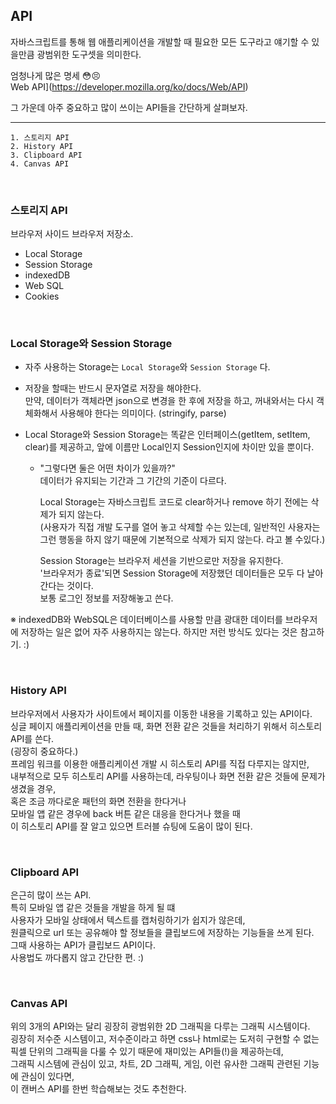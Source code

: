 ## API

자바스크립트를 통해 웹 애플리케이션을 개발할 때 필요한 모든 도구라고 얘기할 수 있을만큼 광범위한 도구셋을 의미한다.<br />

엄청나게 많은 명세 😳😣<br />
Web API](https://developer.mozilla.org/ko/docs/Web/API) <br />

그 가운데 아주 중요하고 많이 쓰이는 API들을 간단하게 살펴보자.

---

```
1. 스토리지 API
2. History API
3. Clipboard API
4. Canvas API
```

<br />

### 스토리지 API

브라우저 사이드 브라우저 저장소.

- Local Storage
- Session Storage
- indexedDB
- Web SQL
- Cookies

<br />

### Local Storage와 Session Storage

- 자주 사용하는 Storage는 `Local Storage`와 `Session Storage` 다.
- 저장을 할때는 반드시 문자열로 저장을 해야한다. <br />
  만약, 데이터가 객체라면 json으로 변경을 한 후에 저장을 하고, 꺼내와서는 다시 객체화해서 사용해야 한다는 의미이다. (stringify, parse)
- Local Storage와 Session Storage는 똑같은 인터페이스(getItem, setItem, clear)를 제공하고, 앞에 이름만 Local인지 Session인지에 차이만 있을 뿐이다.

  - "그렇다면 둘은 어떤 차이가 있을까?"<br />
    데이터가 유지되는 기간과 그 기간의 기준이 다르다.

    Local Storage는 자바스크립트 코드로 clear하거나 remove 하기 전에는 삭제가 되지 않는다. <br />
    (사용자가 직접 개발 도구를 열어 놓고 삭제할 수는 있는데, 일반적인 사용자는 그런 행동을 하지 않기 때문에 기본적으로 삭제가 되지 않는다. 라고 볼 수있다.)

    Session Storage는 브라우저 세션을 기반으로만 저장을 유지한다.<br />
    '브라우저가 종료'되면 Session Storage에 저장했던 데이터들은 모두 다 날아간다는 것이다.<br />
    보통 로그인 정보를 저장해놓고 쓴다.

※ indexedDB와 WebSQL은 데이터베이스를 사용할 만큼 광대한 데이터를 브라우저에 저장하는 일은 없어 자주 사용하지는 않는다. 하지만 저런 방식도 있다는 것은 참고하기. :)

<br />

### History API

브라우저에서 사용자가 사이트에서 페이지를 이동한 내용을 기록하고 있는 API이다.<br />
싱글 페이지 애플리케이션을 만들 때, 화면 전환 같은 것들을 처리하기 위해서 히스토리 API를 쓴다.<br />
(굉장히 중요하다.)<br />
프레임 워크를 이용한 애플리케이션 개발 시 히스토리 API를 직접 다루지는 않지만, <br />
내부적으로 모두 히스토리 API를 사용하는데, 라우팅이나 화면 전환 같은 것들에 문제가 생겼을 경우, <br />
혹은 조금 까다로운 패턴의 화면 전환을 한다거나 <br />
모바일 앱 같은 경우에 back 버튼 같은 대응을 한다거나 했을 때<br />
이 히스토리 API를 잘 알고 있으면 트러블 슈팅에 도움이 많이 된다.

<br />

### Clipboard API

은근히 많이 쓰는 API.<br />
특히 모바일 앱 같은 것들을 개발을 하게 될 떄<br />
사용자가 모바일 상태에서 텍스트를 캡처링하기가 쉽지가 않은데,<br />
원클릭으로 url 또는 공유해야 할 정보들을 클립보드에 저장하는 기능들을 쓰게 된다.<br />
그때 사용하는 API가 클립보드 API이다.<br />
사용법도 까다롭지 않고 간단한 편. :)

<br />

### Canvas API

위의 3개의 API와는 달리 굉장히 광범위한 2D 그래픽을 다루는 그래픽 시스템이다.<br />
굉장히 저수준 시스템이고, 저수준이라고 하면 css나 html로는 도저히 구현할 수 없는 <br />
픽셀 단위의 그래픽을 다룰 수 있기 때문에 재미있는 API들(!)을 제공하는데, <br />
그래픽 시스템에 관심이 있고, 차트, 2D 그래픽, 게임, 이런 유사한 그래픽 관련된 기능에 관심이 있다면, <br />
이 캔버스 API를 한번 학습해보는 것도 추천한다.
